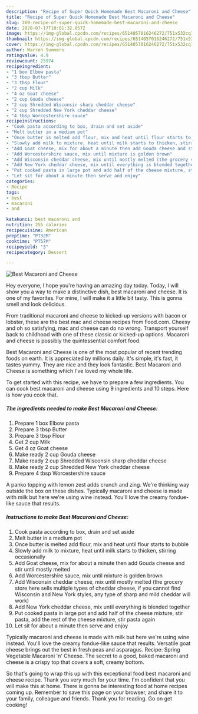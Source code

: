 ```yaml
---
description: "Recipe of Super Quick Homemade Best Macaroni and Cheese"
title: "Recipe of Super Quick Homemade Best Macaroni and Cheese"
slug: 269-recipe-of-super-quick-homemade-best-macaroni-and-cheese
date: 2020-07-17T10:01:32.057Z
image: https://img-global.cpcdn.com/recipes/6514057016246272/751x532cq70/best-macaroni-and-cheese-recipe-main-photo.jpg
thumbnail: https://img-global.cpcdn.com/recipes/6514057016246272/751x532cq70/best-macaroni-and-cheese-recipe-main-photo.jpg
cover: https://img-global.cpcdn.com/recipes/6514057016246272/751x532cq70/best-macaroni-and-cheese-recipe-main-photo.jpg
author: Warren Summers
ratingvalue: 4.9
reviewcount: 25974
recipeingredient:
- "1 box Elbow pasta"
- "3 tbsp Butter"
- "3 tbsp Flour"
- "2 cup Milk"
- "4 oz Goat cheese"
- "2 cup Gouda cheese"
- "2 cup Shredded Wisconsin sharp cheddar cheese"
- "2 cup Shredded New York cheddar cheese"
- "4 tbsp Worcestershire sauce"
recipeinstructions:
- "Cook pasta according to box, drain and set aside"
- "Melt butter in a medium pot"
- "Once butter is melted add flour, mix and heat until flour starts to bubble"
- "Slowly add milk to mixture, heat until milk starts to thicken, stirring occasionally"
- "Add Goat cheese, mix for about a minute then add Gouda cheese and stir until mostly melted"
- "Add Worcestershire sauce, mix until mixture is golden brown"
- "Add Wisconsin cheddar cheese, mix until mostly melted (the grocery store here sells multiple types of cheddar cheese, if you cannot find Wisconsin and New York styles, any type of sharp and mild cheddar will work)"
- "Add New York cheddar cheese, mix until everything is blended together"
- "Put cooked pasta in large pot and add half of the cheese mixture, stir pasta, add the rest of the cheese mixture, stir pasta again"
- "Let sit for about a minute then serve and enjoy"
categories:
- Recipe
tags:
- best
- macaroni
- and

katakunci: best macaroni and 
nutrition: 255 calories
recipecuisine: American
preptime: "PT32M"
cooktime: "PT57M"
recipeyield: "3"
recipecategory: Dessert

---
```



![Best Macaroni and Cheese](https://img-global.cpcdn.com/recipes/6514057016246272/751x532cq70/best-macaroni-and-cheese-recipe-main-photo.jpg)

Hey everyone, I hope you're having an amazing day today. Today, I will show you a way to make a distinctive dish, best macaroni and cheese. It is one of my favorites. For mine, I will make it a little bit tasty. This is gonna smell and look delicious.

From traditional macaroni and cheese to kicked-up versions with bacon or lobster, these are the best mac and cheese recipes from Food.com. Cheesy and oh so satisfying, mac and cheese can do no wrong. Transport yourself back to childhood with one of these classic or kicked-up options. Macaroni and cheese is possibly the quintessential comfort food.

Best Macaroni and Cheese is one of the most popular of recent trending foods on earth. It is appreciated by millions daily. It's simple, it's fast, it tastes yummy. They are nice and they look fantastic. Best Macaroni and Cheese is something which I've loved my whole life.


To get started with this recipe, we have to prepare a few ingredients. You can cook best macaroni and cheese using 9 ingredients and 10 steps. Here is how you cook that.

<!--inarticleads1-->

##### The ingredients needed to make Best Macaroni and Cheese:

1. Prepare 1 box Elbow pasta
1. Prepare 3 tbsp Butter
1. Prepare 3 tbsp Flour
1. Get 2 cup Milk
1. Get 4 oz Goat cheese
1. Make ready 2 cup Gouda cheese
1. Make ready 2 cup Shredded Wisconsin sharp cheddar cheese
1. Make ready 2 cup Shredded New York cheddar cheese
1. Prepare 4 tbsp Worcestershire sauce


A panko topping with lemon zest adds crunch and zing. We&#39;re thinking way outside the box on these dishes. Typically macaroni and cheese is made with milk but here we&#39;re using wine instead. You&#39;ll love the creamy fondue-like sauce that results. 

<!--inarticleads2-->

##### Instructions to make Best Macaroni and Cheese:

1. Cook pasta according to box, drain and set aside
1. Melt butter in a medium pot
1. Once butter is melted add flour, mix and heat until flour starts to bubble
1. Slowly add milk to mixture, heat until milk starts to thicken, stirring occasionally
1. Add Goat cheese, mix for about a minute then add Gouda cheese and stir until mostly melted
1. Add Worcestershire sauce, mix until mixture is golden brown
1. Add Wisconsin cheddar cheese, mix until mostly melted (the grocery store here sells multiple types of cheddar cheese, if you cannot find Wisconsin and New York styles, any type of sharp and mild cheddar will work)
1. Add New York cheddar cheese, mix until everything is blended together
1. Put cooked pasta in large pot and add half of the cheese mixture, stir pasta, add the rest of the cheese mixture, stir pasta again
1. Let sit for about a minute then serve and enjoy


Typically macaroni and cheese is made with milk but here we&#39;re using wine instead. You&#39;ll love the creamy fondue-like sauce that results. Versatile goat cheese brings out the best in fresh peas and asparagus. Recipe: Spring Vegetable Macaroni &#39;n&#39; Cheese. The secret to a good, baked macaroni and cheese is a crispy top that covers a soft, creamy bottom. 

So that's going to wrap this up with this exceptional food best macaroni and cheese recipe. Thank you very much for your time. I'm confident that you will make this at home. There is gonna be interesting food at home recipes coming up. Remember to save this page on your browser, and share it to your family, colleague and friends. Thank you for reading. Go on get cooking!
